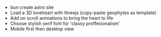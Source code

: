 - bun create astro site
- Load a 3D loveheart with threejs (copy-paste geophytes as template)
- Add on scroll animations to bring the heart to life
- Choose stylish serif font for 'classy proffesionalism'
- Mobile first then desktop view
